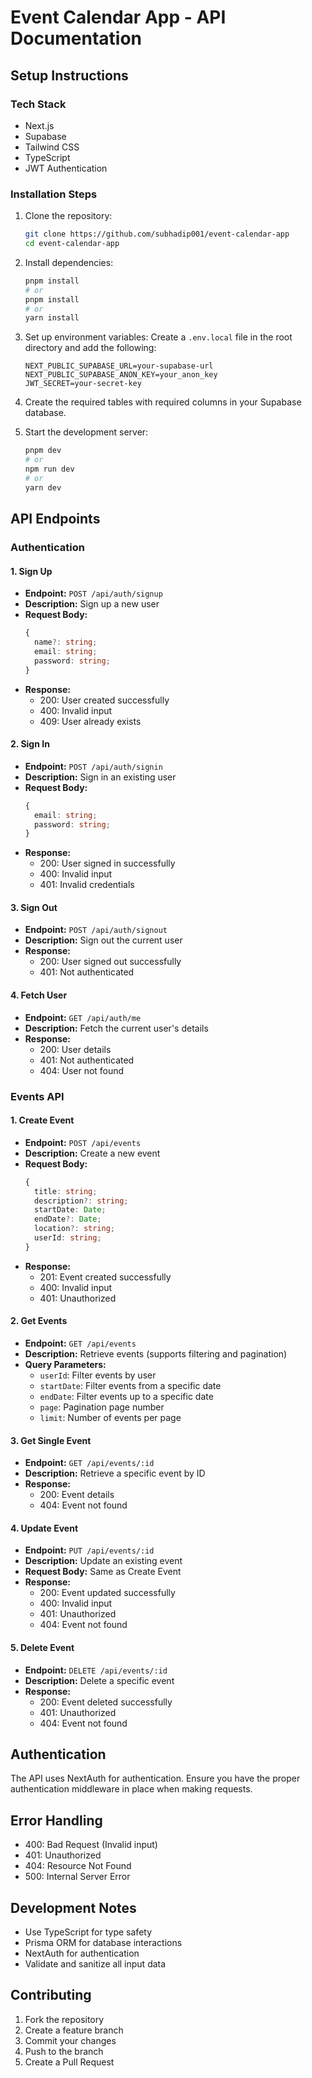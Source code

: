 # Event Calendar App - API Documentation

## Setup Instructions

### Tech Stack

- Next.js
- Supabase
- Tailwind CSS
- TypeScript
- JWT Authentication

### Installation Steps

1. Clone the repository:

   ```bash
   git clone https://github.com/subhadip001/event-calendar-app
   cd event-calendar-app
   ```

2. Install dependencies:

   ```bash
   pnpm install
   # or
   pnpm install
   # or
   yarn install
   ```

3. Set up environment variables:
   Create a `.env.local` file in the root directory and add the following:

   ```
   NEXT_PUBLIC_SUPABASE_URL=your-supabase-url
   NEXT_PUBLIC_SUPABASE_ANON_KEY=your_anon_key
   JWT_SECRET=your-secret-key
   ```

4. Create the required tables with required columns in your Supabase database.

5. Start the development server:
   ```bash
   pnpm dev
   # or
   npm run dev
   # or
   yarn dev
   ```

## API Endpoints

### Authentication

#### 1. Sign Up

- **Endpoint:** `POST /api/auth/signup`
- **Description:** Sign up a new user
- **Request Body:**
  ```typescript
  {
    name?: string;
    email: string;
    password: string;
  }
  ```
- **Response:**
  - 200: User created successfully
  - 400: Invalid input
  - 409: User already exists

#### 2. Sign In

- **Endpoint:** `POST /api/auth/signin`
- **Description:** Sign in an existing user
- **Request Body:**
  ```typescript
  {
    email: string;
    password: string;
  }
  ```
- **Response:**
  - 200: User signed in successfully
  - 400: Invalid input
  - 401: Invalid credentials

#### 3. Sign Out

- **Endpoint:** `POST /api/auth/signout`
- **Description:** Sign out the current user
- **Response:**
  - 200: User signed out successfully
  - 401: Not authenticated

#### 4. Fetch User

- **Endpoint:** `GET /api/auth/me`
- **Description:** Fetch the current user's details
- **Response:**
  - 200: User details
  - 401: Not authenticated
  - 404: User not found

### Events API

#### 1. Create Event

- **Endpoint:** `POST /api/events`
- **Description:** Create a new event
- **Request Body:**
  ```typescript
  {
    title: string;
    description?: string;
    startDate: Date;
    endDate?: Date;
    location?: string;
    userId: string;
  }
  ```
- **Response:**
  - 201: Event created successfully
  - 400: Invalid input
  - 401: Unauthorized

#### 2. Get Events

- **Endpoint:** `GET /api/events`
- **Description:** Retrieve events (supports filtering and pagination)
- **Query Parameters:**
  - `userId`: Filter events by user
  - `startDate`: Filter events from a specific date
  - `endDate`: Filter events up to a specific date
  - `page`: Pagination page number
  - `limit`: Number of events per page

#### 3. Get Single Event

- **Endpoint:** `GET /api/events/:id`
- **Description:** Retrieve a specific event by ID
- **Response:**
  - 200: Event details
  - 404: Event not found

#### 4. Update Event

- **Endpoint:** `PUT /api/events/:id`
- **Description:** Update an existing event
- **Request Body:** Same as Create Event
- **Response:**
  - 200: Event updated successfully
  - 400: Invalid input
  - 401: Unauthorized
  - 404: Event not found

#### 5. Delete Event

- **Endpoint:** `DELETE /api/events/:id`
- **Description:** Delete a specific event
- **Response:**
  - 200: Event deleted successfully
  - 401: Unauthorized
  - 404: Event not found

## Authentication

The API uses NextAuth for authentication. Ensure you have the proper authentication middleware in place when making requests.

## Error Handling

- 400: Bad Request (Invalid input)
- 401: Unauthorized
- 404: Resource Not Found
- 500: Internal Server Error

## Development Notes

- Use TypeScript for type safety
- Prisma ORM for database interactions
- NextAuth for authentication
- Validate and sanitize all input data

## Contributing

1. Fork the repository
2. Create a feature branch
3. Commit your changes
4. Push to the branch
5. Create a Pull Request

